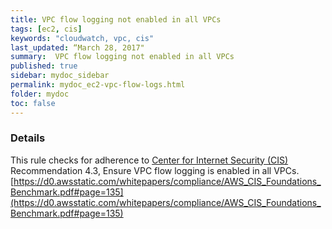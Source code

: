 ```yaml
---
title: VPC flow logging not enabled in all VPCs
tags: [ec2, cis]
keywords: "cloudwatch, vpc, cis"
last_updated: “March 28, 2017"
summary:  VPC flow logging not enabled in all VPCs
published: true
sidebar: mydoc_sidebar
permalink: mydoc_ec2-vpc-flow-logs.html
folder: mydoc
toc: false
---
```


### Details  
This rule checks for adherence to [Center for Internet Security (CIS)](https://www.cisecurity.org/) Recommendation 4.3, Ensure VPC flow logging is enabled in all VPCs. [https://d0.awsstatic.com/whitepapers/compliance/AWS_CIS_Foundations_Benchmark.pdf#page=135](https://d0.awsstatic.com/whitepapers/compliance/AWS_CIS_Foundations_Benchmark.pdf#page=135) 
